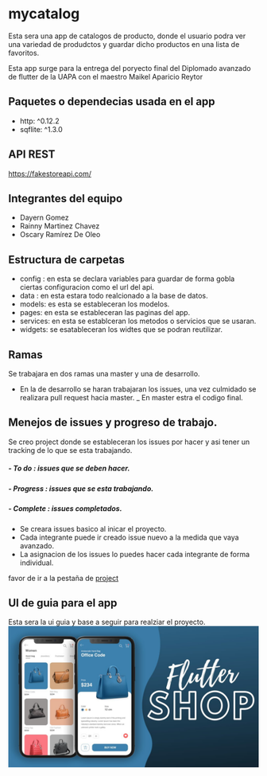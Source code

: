 # mycatalog

Esta sera una app de catalogos de producto, donde el usuario podra ver una variedad de produdctos
y guardar dicho productos en una lista de favoritos.

Esta app surge para la entrega del poryecto final del Diplomado avanzado de flutter de la UAPA con el maestro
Maikel Aparicio Reytor

## Paquetes o dependecias usada en el app

- http: ^0.12.2
- sqflite: ^1.3.0

## API REST

https://fakestoreapi.com/

## Integrantes del equipo

- Dayern Gomez
- Rainny Martinez Chavez
- Oscary Ramírez De Oleo

## Estructura de carpetas

- config : en esta se declara variables para guardar de forma gobla ciertas configuracion como el url del api.
- data : en esta estara todo realcionado a la base de datos.
- models: es esta se estableceran los modelos.
- pages: en esta se estableceran las paginas del app.
- services: en esta se establceran los metodos o servicios que se usaran.
- widgets: se esatableceran los widtes que se podran reutilizar.

## Ramas

Se trabajara en dos ramas una master y una de desarrollo.

- En la de desarrollo se haran trabajaran los issues, una vez culmidado se realizara pull request hacia master.
  \_ En master estra el codigo final.

## Menejos de issues y progreso de trabajo.

Se creo project donde se estableceran los issues por hacer y asi tener un tracking de lo que se esta trabajando.

##### - To do : issues que se deben hacer.

##### - Progress : issues que se esta trabajando.

##### - Complete : issues completados.

- Se creara issues basico al inicar el proyecto.
- Cada integrante puede ir creado issue nuevo a la medida que vaya avanzado.
- La asignacion de los issues lo puedes hacer cada integrante de forma individual.

favor de ir a la pestaña de [project](https://github.com/neryad/mycatalog/projects/1)

## UI de guia para el app

Esta sera la ui guia y base a seguir para realziar el proyecto.
![picture](maxresdefault.jpg)
